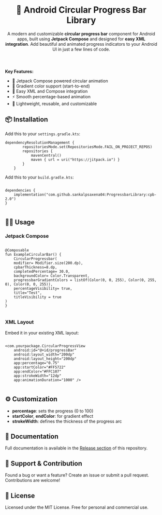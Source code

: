 <!DOCTYPE html>
<html lang="en">
<head>
    <meta charset="UTF-8">
    <meta name="viewport" content="width=device-width, initial-scale=1.0">
    <meta name="description" content="Animated circular progress bar library for Android using Jetpack Compose with XML support. Customizable, lightweight, gradient-supported, and easy to integrate.">
    <meta name="keywords" content="Android, Circular Progress Bar, Jetpack Compose, XML integration, Android UI, Compose Progress, Android UI component, Gradient ProgressBar, Kotlin Android Library">
    <meta name="author" content="Your Name or GitHub Handle">
    <meta property="og:title" content="Android Circular Progress Bar Library – Jetpack Compose + XML">
    <meta property="og:description" content="Beautiful and animated circular progress bar for Android built with Jetpack Compose and easy XML integration.">
    <meta property="og:image" content="demo.gif">
    <meta property="og:type" content="website">
    <meta property="og:url" content="https://github.com/yourname/yourlibrary">
    <meta name="twitter:card" content="summary_large_image">
    <meta name="twitter:title" content="Android Circular Progress Bar Library">
    <meta name="twitter:description" content="A customizable animated progress bar with Jetpack Compose + XML support. Perfect for Android apps.">
    <meta name="twitter:image" content="demo.gif">
    
</head>
<body>
    <header>
        <h1>🔵 Android Circular Progress Bar Library</h1>
        <p>
            A modern and customizable <strong>circular progress bar</strong> component for Android apps, built using <strong>Jetpack Compose</strong> and designed for <strong>easy XML integration</strong>. Add beautiful and animated progress indicators to your Android UI in just a few lines of code.
        </p>
    </header>
    <section class="highlight">
        <strong>Key Features:</strong>
        <ul>
            <li>🎯 Jetpack Compose powered circular animation</li>
            <li>🎨 Gradient color support (start-to-end)</li>
            <li>🧩 Easy XML and Compose integration</li>
            <li>⚡ Smooth percentage-based animation</li>
            <li>💎 Lightweight, reusable, and customizable</li>
        </ul>
    </section>
    <section>
        <h2>📦 Installation</h2>
        <p>Add this to your <code>settings.gradle.kts</code>:</p>
        <pre><code>dependencyResolutionManagement {
		repositoriesMode.set(RepositoriesMode.FAIL_ON_PROJECT_REPOS)
		repositories {
			mavenCentral()
			maven { url = uri("https://jitpack.io") }
		}
	}</code></pre>
<p>Add this to your <code>build.gradle.kts</code>:</p>
        <pre><code>
dependencies {
    implementation("com.github.sankalpsaxena04:ProgressbarLibrary:cpb-2.0")
}
        </code></pre>
    </section>
    <section>
        <h2>🧑‍💻 Usage</h2>
        <h3>Jetpack Compose</h3>
        <pre><code>
@Composable
fun ExampleCircularBar() {
    CircularProgressbar(
    modifier= Modifier.size(200.dp),
    cpbarThickness=8.dp,
    completedPercentage= 30.0,
    backgroundColor= Color.Transparent,
    progressbarGradientColors = listOf(Color(0, 0, 255), Color(0, 255, 0), Color(0, 0, 255)),
    percentageVisibility= true,
    title="Test",
    titleVisibility = true
)
}
        </code></pre>
        <h3>XML Layout</h3>
        <p>Embed it in your existing XML layout:</p>
        <pre><code>
&lt;com.yourpackage.CircularProgressView
    android:id="@+id/progressBar"
    android:layout_width="200dp"
    android:layout_height="200dp"
    app:percentage="0.75"
    app:startColor="#FF5722"
    app:endColor="#FFC107"
    app:strokeWidth="12dp"
    app:animationDuration="1000" /&gt;
        </code></pre>
    </section>
    <section>
        <h2>⚙️ Customization</h2>
        <ul>
            <li><strong>percentage</strong>: sets the progress (0 to 100)</li>
            <li><strong>startColor</strong>, <strong>endColor</strong>: for gradient effect</li>
            <li><strong>strokeWidth</strong>: defines the thickness of the progress arc</li>
        </ul>
    </section>
   <section>
        <h2>📗 Documentation</h2>
        <p>
            Full documentation is available in the <a href="https://github.com/sankalpsaxena04/ProgressbarLibrary/releases" target="_blank">Release section</a> of this repository.
        </p>
    </section>
    <section>
        <h2>💬 Support & Contribution</h2>
        <p>
            Found a bug or want a feature? Create an issue or submit a pull request. Contributions are welcome!
        </p>
    </section>
    <footer>
        <h2>📄 License</h2>
        <p>
            Licensed under the MIT License. Free for personal and commercial use.
        </p>
    </footer>

</body>
</html>
